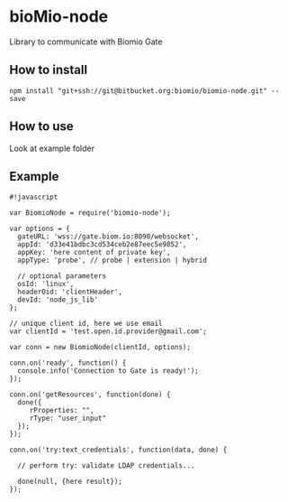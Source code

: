 # bioMio-node
Library to communicate with Biomio Gate

## How to install

`npm install "git+ssh://git@bitbucket.org:biomio/biomio-node.git" --save`

## How to use
Look at example folder

## Example


```
#!javascript

var BiomioNode = require('biomio-node');

var options = {
  gateURL: 'wss://gate.biom.io:8090/websocket',
  appId: 'd33e41bdbc3cd534ceb2e87eec5e9852',
  appKey: 'here content of private key',
  appType: 'probe', // probe | extension | hybrid

  // optional parameters
  osId: 'linux',
  headerOid: 'clientHeader',
  devId: 'node_js_lib'
};

// unique client id, here we use email
var clientId = 'test.open.id.provider@gmail.com';

var conn = new BiomioNode(clientId, options);

conn.on('ready', function() {
  console.info('Connection to Gate is ready!');
});

conn.on('getResources', function(done) {
  done({
     rProperties: "",
     rType: "user_input"
  });
});

conn.on('try:text_credentials', function(data, done) {

  // perform try: validate LDAP credentials...

  done(null, {here result});
});
```